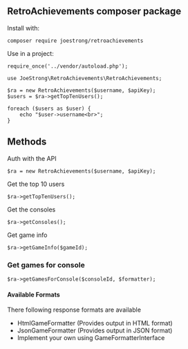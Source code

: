 ## RetroAchievements composer package

Install with:

`composer require joestrong/retroachievements`

Use in a project:

```
require_once('../vendor/autoload.php');

use JoeStrong\RetroAchievements\RetroAchievements;

$ra = new RetroAchievements($username, $apiKey);
$users = $ra->getTopTenUsers();

foreach ($users as $user) {
    echo "$user->username<br>";
}
```

## Methods

Auth with the API

`$ra = new RetroAchievements($username, $apiKey);`

Get the top 10 users

`$ra->getTopTenUsers();`

Get the consoles

`$ra->getConsoles();`

Get game info

`$ra->getGameInfo($gameId);`


### Get games for console

`$ra->getGamesForConsole($consoleId, $formatter);`

#### Available Formats

There following response formats are available

- HtmlGameFormatter (Provides output in HTML format)
- JsonGameFormatter (Provides output in JSON format)
- Implement your own using GameFormatterInterface
